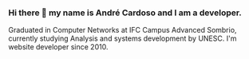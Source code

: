 ### Hi there 👋 my name is André Cardoso and I am a developer.

Graduated in Computer Networks at IFC Campus Advanced Sombrio, currently studying Analysis and
systems development by UNESC. I'm website developer since 2010.
